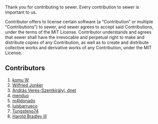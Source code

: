 Thank you for contributing to sewer.
Every contribution to sewer is important to us.


Contributor offers to license certain software (a “Contribution” or multiple
“Contributions”) to sewer, and sewer agrees to accept said Contributions,
under the terms of the MIT License.
Contributor understands and agrees that sewer shall have the irrevocable and perpetual right to make
and distribute copies of any Contribution, as well as to create and distribute collective works and
derivative works of any Contribution, under the MIT License.

Contributors
------------

1. [komu W](https://www.komu.engineer)
2. [Wilfried Jonker](wjonker.nl)
3. [András Veres-Szentkirályi, dnet](https://techblog.vsza.hu/)
4. [menduo](https://menduo.net)
5. [m4ldonado](https://github.com/m4ldonado)
6. [luisbarrueco](https://github.com/luisbarrueco)
7. [Tungsteno74](https://github.com/Tungsteno74)
8. [Harold Bradley III](https://haroldbradleyiii.com/)
